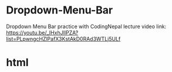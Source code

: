 # Dropdown-Menu-Bar
Dropdown Menu Bar practice with CodingNepal
lecture video link: https://youtu.be/_IHxhJlIPZA?list=PLpwngcHZlPafX3KstAkD0RAd3WTLj5ULf

<h1>html</h1>
